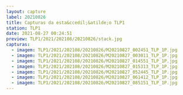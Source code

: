 ```yaml
---
layout: capture
label: 20210826
title: Capturas da esta&ccedil;&atilde;o TLP1
station: TLP1
date: 2021-08-27 00:24:51
preview: TLP1/2021/202108/20210826/stack.jpg
capturas:
  - imagem: TLP1/2021/202108/20210826/M20210827_002451_TLP_1P.jpg
  - imagem: TLP1/2021/202108/20210826/M20210827_003011_TLP_1P.jpg
  - imagem: TLP1/2021/202108/20210826/M20210827_014551_TLP_1P.jpg
  - imagem: TLP1/2021/202108/20210826/M20210827_015313_TLP_1P.jpg
  - imagem: TLP1/2021/202108/20210826/M20210827_052445_TLP_1P.jpg
  - imagem: TLP1/2021/202108/20210826/M20210827_061412_TLP_1P.jpg
  - imagem: TLP1/2021/202108/20210826/M20210827_085151_TLP_1P.jpg
---
```

